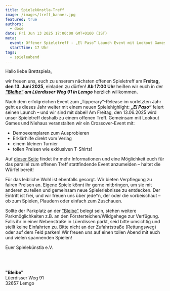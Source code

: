 ```yaml
---
title: Spielekünstla-Treff
image: /images/treff_banner.jpg
featured: true
authors:
  - dose
date: Fri Jun 13 2025 17:00:00 GMT+0100 (IST)
meta:
  event: Offener Spieletreff - „El Paso“ Launch Event mit Lookout Games
  startTime: 17 Uhr
tags:
  - spieleabend
---
```


Hallo liebe Brettspiela,

wir freuen uns, euch zu unserem nächsten offenen Spieletreff am **Freitag, den 13. Juni 2025**, einladen zu dürfen!
**Ab 17:00 Uhr** heißen wir euch in der ***["Bleibe"](#bleibe) am Lüerdisser Weg 91 in Lemgo*** herzlich willkommen.

Nach dem erfolgreichen Event zum „Tipperary“-Release im vorletzten Jahr geht es dieses Jahr weiter mit einem neuen
Spielehighlight: ***„El Paso“*** feiert seinen Launch – und wir sind mit dabei! Am Freitag, den 13.06.2025 wird unser
Spieletreff deshalb zu einem offenen Treff. Gemeinsam mit Lookout Games und Niehaus veranstalten wir ein
Crossover-Event mit:

- Demoexemplaren zum Ausprobieren
- Erklärhilfe direkt vom Verlag
- einem kleinen Turnier
- tollen Preisen wie exklusiven T-Shirts!

Auf [dieser Seite](https://niehaus-lemgo.de/termine/el-paso-launch-event/) findet ihr mehr Informationen und eine
Möglichkeit euch für das parallel zum offenen Treff stattfindende Event anzumelden – haltet die Würfel bereit!

Für das leibliche Wohl ist ebenfalls gesorgt. Wir bieten Verpflegung zu fairen Preisen an. Eigene Spiele könnt ihr
gerne mitbringen, um sie mit anderen zu teilen und gemeinsam neue Spielerlebnisse zu entdecken. Der Eintritt ist frei,
und wir freuen uns über jede*n, der oder die vorbeischaut – ob zum Spielen, Plaudern oder einfach zum Zuschauen.

Sollte der Parkplatz an der ["Bleibe"](#bleibe) belegt sein, stehen weitere Parkmöglichkeiten z.B. an den
Försterteichen/Wildgehege zur Verfügung. Falls ihr in einer Nebenstraße in Lüerdissen parkt, seid bitte umsichtig und
stellt keine Einfahrten zu. Bitte nicht an der Zufahrtstraße (Rettungsweg) oder auf dem Feld parken!
Wir freuen uns auf einen tollen Abend mit euch und vielen spannenden Spielen!

Euer Spielekünstla e.V.

<p id="bleibe">
  <br>
  <br>

  <strong>"Bleibe"</strong><br>
  Lüerdisser Weg 91<br>
  32657 Lemgo
</p>
